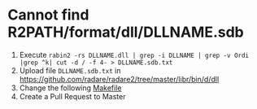 # Cannot find R2PATH/format/dll/DLLNAME.sdb

1. Execute `rabin2 -rs DLLNAME.dll | grep -i DLLNAME | grep -v Ordi |grep ^k| cut -d / -f 4- > DLLNAME.sdb.txt` 
2. Upload file `DLLNAME.sdb.txt` in https://github.com/radare/radare2/tree/master/libr/bin/d/dll
3. Change the following [Makefile](https://github.com/radare/radare2/blob/master/libr/bin/d/Makefile#L14)
4. Create a Pull Request to Master
